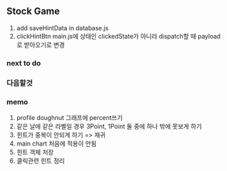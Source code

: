 ## Stock Game

1. add saveHintData in database.js
2. clickHintBtn main.js에 상태인 clickedState가 아니라 dispatch할 때 payload로 받아오기로 변경

### next to do

### 다음할것

### memo

1. profile doughnut 그래프에 percent쓰기
2. 같은 날에 같은 라벨일 경우 3Point, 1Point 둘 중에 하나 밖에 못보게 하기
3. 힌트가 중복이 안되게 하기 => 재귀
4. main chart 처음에 적용이 안됨
5. 힌트 객체 저장
6. 클릭관련 힌트 정리
